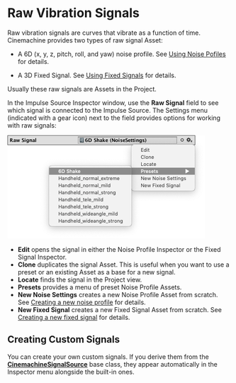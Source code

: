 # Raw Vibration Signals

Raw vibration signals are curves that vibrate as a function of time. Cinemachine provides two types of raw signal Asset:

- A 6D (x, y, z, pitch, roll, and yaw) noise profile. See [Using Noise Pofiles](CinemachineImpulseNoiseProfiles.md) for details.

- A 3D Fixed Signal. See [Using Fixed Signals](CinemachineImpulseFixedSignals.md) for details.

Usually these raw signals are Assets in the Project.

In the Impulse Source Inspector window, use the **Raw Signal** field to see which signal is connected to the Impulse Source. The Settings menu (indicated with a gear icon) next to the field provides options for working with raw signals:

![img](images/InspectorImpulseSourceRawSignalMenu.png)

- **Edit** opens the signal in either the Noise Profile Inspector or the Fixed Signal Inspector.
- **Clone** duplicates the signal Asset. This is useful when you want to use a preset or an existing Asset as a base for a new signal.
- **Locate** finds the signal in the Project view.
- **Presets** provides a menu of preset Noise Profile Assets.
- **New Noise Settings** creates a new Noise Profile Asset from scratch. See [Creating a new noise profile](CinemachineImpulseNoiseProfiles.md#CreateNoiseProfile) for details.
- **New Fixed Signal** creates a new Fixed Signal Asset from scratch. See [Creating a new fixed signal](CinemachineImpulseFixedSignals.md#CreateFixedSignal) for details.


## Creating Custom Signals

You can create your own custom signals. If you derive them from the **[CinemachineSignalSource](../api/Cinemachine.SignalSourceAsset.html)** base class, they appear automatically in the Inspector menu alongside the built-in ones.

